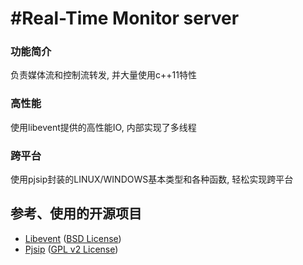 #Real-Time Monitor server
==========================

### 功能简介

负责媒体流和控制流转发, 并大量使用c++11特性

### 高性能

使用libevent提供的高性能IO, 内部实现了多线程

### 跨平台

使用pjsip封装的LINUX/WINDOWS基本类型和各种函数, 轻松实现跨平台

## 参考、使用的开源项目
* [Libevent](https://github.com/nmathewson/Libevent) ([BSD License](https://github.com/nmathewson/Libevent/blob/master/LICENSE))
* [Pjsip](http://www.pjsip.org/) ([GPL v2 License](http://www.pjsip.org/licensing.htm))
